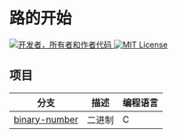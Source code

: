 # 路的开始
<div id="information" align="left">
  <a href="https://github.com/MoguchiyDD" target="_blank">
    <img alt="开发者，所有者和作者代码" src="https://img.shields.io/badge/开发者，有者和作者代码-МогучийДД%20(MoguchiyDD)-FF4F1E?style=for-the-badge" />
  </a>
  <a href="LICENSE" target="_blank">
    <img alt="MIT License" src="https://img.shields.io/badge/许可证-MIT%20License-6A1B9A?style=for-the-badge" />
  </a>
</div>

## 项目
<table>
  <thead>
    <tr>
      <th>分支</th>
      <th>描述</th>
      <th>编程语言</th>
    </tr>
    </thead>
  <tbody>
    <tr>
      <td><a href="https://github.com/MoguchiyDD/Beginning-of-Road/tree/binary-number">binary-number</a></td>
      <td>二进制</td>
      <td>C</td>
    </tr>
  </tbody>
</table>
